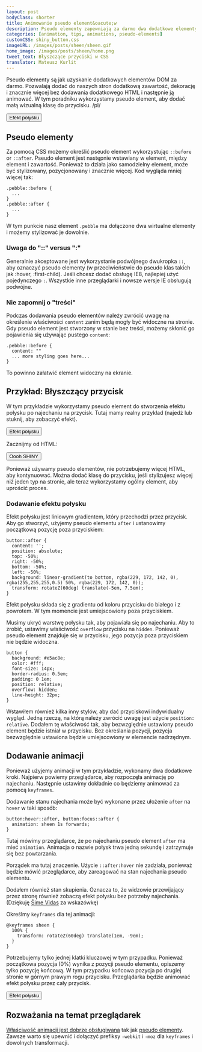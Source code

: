 ```yaml
---
layout: post
bodyClass: shorter
title: Animowanie pseudo element&oacute;w
description: Pseudo elementy zapewniają za darmo dwa dodatkowe elementy HTML! Tutaj zobaczymy jak animować je po najechaniu. Używać je mądrze.
categories: [animation, tips, animations, pseudo-elements]
customCSS: shiny_button.css
imageURL: /images/posts/sheen/sheen.gif
home_image: /images/posts/sheen/home.png
tweet_text: Błyszczące przyciski w CSS
translator: Mateusz Kurlit
---
```


Pseudo elementy są jak uzyskanie dodatkowych element&oacute;w DOM za darmo. Pozwalają dodać&nbsp;do naszych stron dodatkową zawartość, dekorację i znacznie&nbsp;więcej&nbsp;bez dodawania dodatkowego HTML i następnie ją animować. W tym poradniku wykorzystamy pseudo element, aby dodać małą wizualną klasę do przycisku.
/pl/

<section class="shiny demo-container tap-to-activate"><button>Efekt połysku</button></section>

## Pseudo elementy

Za pomocą CSS możemy określić pseudo element wykorzystując&nbsp;`::before` or&nbsp;`::after`. Pseudo element jest następnie wstawiany w element, między element i zawartość. Ponieważ to działa jako samodzielny element, może być stylizowany, pozycjonowany i znacznie więcej. Kod wygląda mniej więcej tak:

    .pebble::before {
      ...
    }
    .pebble::after {
      ...
    }

W tym punkcie nasz element `.pebble` ma dołączone dwa wirtualne elementy i możemy stylizować je dowolnie.

### Uwaga do&nbsp;&quot;::&quot; versus &quot;:&quot;

Generalnie akceptowane jest wykorzystanie podw&oacute;jnego dwukropka&nbsp;`::`, aby oznaczyć pseudo elementy (w przeciwieństwie do pseudo klas takich jak&nbsp;:hover, :first-child). Jeśli chcesz dodać obsługę IE8, najlepiej użyć pojedynczego `:`. Wszystkie inne przeglądarki i nowsze wersje IE obsługują podw&oacute;jne.

### Nie zapomnij o &quot;treści&quot;

Podczas dodawania pseudo element&oacute;w należy zwr&oacute;cić uwagę na określenie właściwości `content` zanim będą mogły być widoczne na stronie. Gdy pseudo element jest stworzony w stanie bez treści, możemy skłonić go pojawienia się używając pustego `content`:

    .pebble::before {
      content: ""
      ... more styling goes here...
    }

To powinno załatwić element widoczny na ekranie.

## Przykład: Błyszczący przycisk

W tym przykładzie wykorzystamy pseudo element do stworzenia efektu połysku po najechaniu na przycisk. Tutaj mamy realny przykład (najedź lub stuknij, aby zobaczyć efekt).

<section class="shiny demo-container tap-to-activate"><button>Efekt połysku</button></section>

Zacznijmy od HTML:

<button>Oooh SHINY</button>

Ponieważ używamy pseudo element&oacute;w, nie potrzebujemy więcej HTML, aby kontynuować. Można dodać klasę do przycisku, jeśli stylizujesz więcej niż jeden typ na stronie, ale teraz wykorzystamy og&oacute;lny element, aby uprościć proces.

### Dodawanie efektu połysku

Efekt połysku jest liniowym gradientem, kt&oacute;ry przechodzi przez przycisk. Aby go stworzyć, użyjemy pseudo elementu `after` i ustanowimy początkową pozycję poza przyciskiem:

    button::after {
      content: '';
      position: absolute;
      top: -50%;
      right: -50%;
      bottom: -50%;
      left: -50%;
      background: linear-gradient(to bottom, rgba(229, 172, 142, 0), rgba(255,255,255,0.5) 50%, rgba(229, 172, 142, 0));
      transform: rotateZ(60deg) translate(-5em, 7.5em);
    }

Efekt połysku składa się z gradientu od koloru przycisku do białego i z powrotem. W tym momencie jest umiejscowiony poza przyciskiem.

Musimy ukryć warstwę połysku tak, aby pojawiała się po najechaniu. Aby to zrobić, ustawimy właściwość `overflow` przycisku na `hidden`. Ponieważ pseudo element znajduje się w przycisku, jego pozycja poza przyciskiem nie będzie widoczna.

    button {
      background: #e5ac8e;
      color: #fff;
      font-size: 14px;
      border-radius: 0.5em;
      padding: 0 1em;
      position: relative;
      overflow: hidden;
      line-height: 32px;
    }

Wstawiłem r&oacute;wnież kilka inny styl&oacute;w, aby dać przyciskowi indywidualny wygląd. Jedną rzeczą, na kt&oacute;rą należy zwr&oacute;cić uwagę jest użycie&nbsp;`position: relative`. Dodałem tę właściwość tak, aby bezwzględnie ustawiony pseudo element będzie istniał w przycisku. Bez określania pozycji, pozycja bezwzględnie ustawiona będzie umiejscowiony w elemencie nadrzędnym.

## Dodawanie animacji

Ponieważ użyjemy animacji w tym przykładzie, wykonamy dwa dodatkowe kroki. Najpierw powiemy przeglądarce, aby rozpoczęła animację po najechaniu. Następnie ustawimy dokładnie co będziemy animować za pomocą `keyframes`.

Dodawanie stanu najechania może być wykonane przez ułożenie `after` na `hover` w taki spos&oacute;b:

    button:hover::after, button:focus::after {
      animation: sheen 1s forwards;
    }

Tutaj m&oacute;wimy przeglądarce, że po najechaniu pseudo element `after` ma mieć `animation`. Animacja o nazwie połysk trwa jedną sekundę i zatrzymuje się bez powtarzania.

Porządek ma tutaj znaczenie. Użycie&nbsp;`::after:hover` nie zadziała, ponieważ będzie m&oacute;wić przeglądarce, aby zareagować na stan najechania pseudo elementu.

Dodałem r&oacute;wnież stan skupienia. Oznacza to, że widzowie przewijający przez stronę r&oacute;wnież zobaczą efekt połysku bez potrzeby najechania. (Dziękuję [&Scaron;ime Vidas](https://twitter.com/simevidas) za wskaz&oacute;wkę)

Określmy `keyframes` dla tej animacji:

    @keyframes sheen {
      100% {
        transform: rotateZ(60deg) translate(1em, -9em);
      }
    }

Potrzebujemy tylko jednej klatki kluczowej w tym przypadku. Ponieważ początkowa pozycja (0%) wynika z pozycji pseudo elementu, opiszemy tylko pozycję końcową. W tym przypadku końcowa pozycja po drugiej stronie w g&oacute;rnym prawym rogu przycisku. Przeglądarka będzie animować efekt połysku przez cały przycisk.

<section class="shiny demo-container tap-to-activate"><button>Efekt połysku</button></section>

## Rozważania na temat przeglądarek

[Właściwość animacji jest dobrze obsługiwana](http://caniuse.com/#feat=css-animation) tak jak [pseudo elementy](http://caniuse.com/#feat=css-gencontent). Zawsze warto się upewnić i dołączyć prefiksy&nbsp;`-webkit`&nbsp;i&nbsp;`-moz` dla `keyframes` i dowolnych transformacji.
